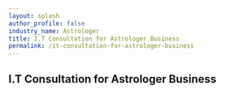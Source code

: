 ```yaml
---
layout: splash 
author_profile: false 
industry_name: Astrologer
title: I.T Consultation for Astrologer Business
permalink: /it-consultation-for-astrologer-business
---
```


## I.T Consultation for Astrologer Business